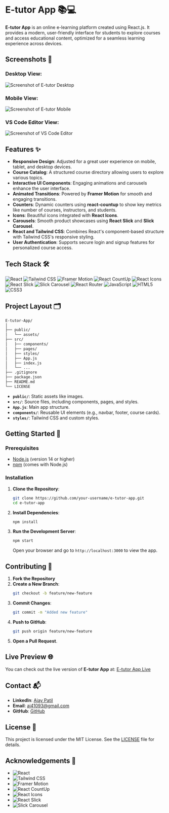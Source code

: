 # E-tutor App 📚💻

**E-tutor App** is an online e-learning platform created using React.js. It provides a modern, user-friendly interface for students to explore courses and access educational content, optimized for a seamless learning experience across devices.

## Screenshots 📸

### Desktop View:
![Screenshot of E-tutor Desktop](./src/assets/Screenshots/Screenshot-web-1.png)

### Mobile View:
![Screenshot of E-tutor Mobile](./src/assets/Screenshots/iPhone-13-PRO-localhost-1.png)

### VS Code Editor View:
![Screenshot of VS Code Editor](./src/assets/Screenshots/VS_Code_editor_Screenshot.png)

## Features ✨

- **Responsive Design**: Adjusted for a great user experience on mobile, tablet, and desktop devices.
- **Course Catalog**: A structured course directory allowing users to explore various topics.
- **Interactive UI Components**: Engaging animations and carousels enhance the user interface.
- **Animated Transitions**: Powered by **Framer Motion** for smooth and engaging transitions.
- **Counters**: Dynamic counters using **react-countup** to show key metrics like number of courses, instructors, and students.
- **Icons**: Beautiful icons integrated with **React Icons**.
- **Carousels**: Smooth product showcases using **React Slick** and **Slick Carousel**.
- **React and Tailwind CSS**: Combines React's component-based structure with Tailwind CSS's responsive styling.
- **User Authentication**: Supports secure login and signup features for personalized course access.

## Tech Stack 🛠️

![React](https://img.shields.io/badge/-React-61DAFB?style=flat&logo=react&logoColor=white) 
![Tailwind CSS](https://img.shields.io/badge/-Tailwind%20CSS-38B2AC?style=flat&logo=tailwind-css&logoColor=white)
![Framer Motion](https://img.shields.io/badge/-Framer%20Motion-0055FF?style=flat&logo=framer&logoColor=white)
![React CountUp](https://img.shields.io/badge/-React%20CountUp-61DAFB?style=flat&logo=react&logoColor=white)
![React Icons](https://img.shields.io/badge/-React%20Icons-61DAFB?style=flat&logo=react&logoColor=white)
![React Slick](https://img.shields.io/badge/-React%20Slick-FD6D24?style=flat&logo=slick-carousel&logoColor=white) 
![Slick Carousel](https://img.shields.io/badge/-Slick%20Carousel-FD6D24?style=flat&logo=slick-carousel&logoColor=white)
![React Router](https://img.shields.io/badge/-React%20Router-CA4245?style=flat&logo=react-router&logoColor=white)
![JavaScript](https://img.shields.io/badge/-JavaScript-F7DF1E?style=flat&logo=javascript&logoColor=black)
![HTML5](https://img.shields.io/badge/-HTML5-E34F26?style=flat&logo=html5&logoColor=white)
![CSS3](https://img.shields.io/badge/-CSS3-1572B6?style=flat&logo=css3&logoColor=white)

## Project Layout 🗂️

```bash
E-tutor-App/
│
├── public/
│   └── assets/
├── src/
│   ├── components/
│   ├── pages/
│   ├── styles/
│   ├── App.js
│   ├── index.js
│   └── ...
├── .gitignore
├── package.json
├── README.md
└── LICENSE
```

- **`public/`**: Static assets like images.
- **`src/`**: Source files, including components, pages, and styles.
- **`App.js`**: Main app structure.
- **`components/`**: Reusable UI elements (e.g., navbar, footer, course cards).
- **`styles/`**: Tailwind CSS and custom styles.

## Getting Started 🚀

### Prerequisites

- [Node.js](https://nodejs.org/) (version 14 or higher)
- [npm](https://www.npmjs.com/) (comes with Node.js)

### Installation

1. **Clone the Repository**:

   ```bash
   git clone https://github.com/your-username/e-tutor-app.git
   cd e-tutor-app
   ```

2. **Install Dependencies**:

   ```bash
   npm install
   ```

3. **Run the Development Server**:

   ```bash
   npm start
   ```

   Open your browser and go to `http://localhost:3000` to view the app.

## Contributing 🤝

1. **Fork the Repository**
2. **Create a New Branch**:
   ```bash
   git checkout -b feature/new-feature
   ```
3. **Commit Changes**:
   ```bash
   git commit -m "Added new feature"
   ```
4. **Push to GitHub**:
   ```bash
   git push origin feature/new-feature
   ```
5. **Open a Pull Request**.

## Live Preview 🌐

You can check out the live version of **E-tutor App** at: [E-tutor App Live](https://your-live-link)

## Contact 📬

- **LinkedIn**: [Ajay Patil](https://www.linkedin.com/in/ajaypatil1993)
- **Email**: [aj41093@gmail.com](mailto:aj41093@gmail.com)
- **GitHub**: [GitHub](https://github.com/ajaypatil1993)

## License 📝

This project is licensed under the MIT License. See the [LICENSE](LICENSE) file for details.

## Acknowledgements 🙏

- ![React](https://img.shields.io/badge/-React-61DAFB?style=flat&logo=react&logoColor=white)
- ![Tailwind CSS](https://img.shields.io/badge/-Tailwind%20CSS-38B2AC?style=flat&logo=tailwind-css&logoColor=white)
- ![Framer Motion](https://img.shields.io/badge/-Framer%20Motion-0055FF?style=flat&logo=framer&logoColor=white)
- ![React CountUp](https://img.shields.io/badge/-React%20CountUp-61DAFB?style=flat&logo=react&logoColor=white)
- ![React Icons](https://img.shields.io/badge/-React%20Icons-61DAFB?style=flat&logo=react&logoColor=white)
- ![React Slick](https://img.shields.io/badge/-React%20Slick-FD6D24?style=flat&logo=slick-carousel&logoColor=white)
- ![Slick Carousel](https://img.shields.io/badge/-Slick%20Carousel-FD6D24?style=flat&logo=slick-carousel&logoColor=white)
